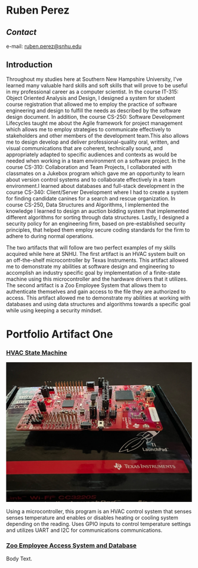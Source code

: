# Ruben Perez
## _Contact_

e-mail: ruben.perez@snhu.edu 

## Introduction
Throughout my studies here at Southern New Hampshire University, I’ve learned many valuable hard skills and soft skills that will prove to be useful in my professional career as a computer scientist. In the course IT-315: Object Oriented Analysis and Design, I designed a system for student course registration that allowed me to employ the practice of software engineering and design to fulfill the needs as described by the software design document. In addition, the course CS-250: Software Development Lifecycles taught me about the Agile framework for project management which allows me to employ strategies to communicate effectively to stakeholders and other members of the development team.This also allows me to design develop and deliver professional-quality oral, written, and visual communications that are coherent, technically sound, and appropriately adapted to specific audiences and contexts as would be needed when working in a team environment on a software project. In the course CS-310: Collaboration and Team Projects, I collaborated with classmates on a Jukebox program which gave me an opportunity to learn about version control systems and to collaborate effectively in a team environment.I learned about databases and full-stack development in the course CS-340: Client/Server Development where I had to create a system for finding candidate canines for a search and rescue organization. In course CS-250, Data Structures and Algorithms, I implemented the knowledge I learned to design an auction bidding system that implemented different algorithms for sorting through data structures. Lastly, I designed a security policy for an engineering firm, based on pre-established security principles, that helped them employ secure coding standards for the firm to adhere to during normal operations.

The two artifacts that will follow are two perfect examples of my skills acquired while here at SNHU. The first artifact is an HVAC system built on an off-the-shelf microcontroller by Texas Instruments. This artifact allowed me to demonstrate my abilities at software design and engineering to accomplish an industry specific goal by implementation of a finite-state machine using this microcontroller and the hardware drivers that it utilizes. The second artifact is a Zoo Employee System that allows them to authenticate themselves and gain access to the file they are authorized to access. This artifact allowed me to demonstrate my abilities at working with databases and using data structures and algorithms towards a specific goal while using keeping a security mindset. 

# Portfolio Artifact One

### [HVAC State Machine](https://github.com/perez-r/perez-r.github.io/tree/main/Artifact%20One)
<img src="https://github.com/perez-r/perez-r.github.io/blob/main/Artifact%20One/TI-CC3220S-LAUNCHPADXL.jpeg" alt="Texas Instruments CC3220S LaunchPadXL">

Using a microcontroller, this program is an HVAC control system that senses senses temperature and enables or disables heating or cooling system depending on the reading. Uses GPIO inputs to control temperature settings and utilizes UART and I2C for communications communications. 

### [Zoo Employee Access System and Database](https://github.com/perez-r/perez-r.github.io/tree/main/Artifact%20Two%20and%20Three)
Body Text. 

